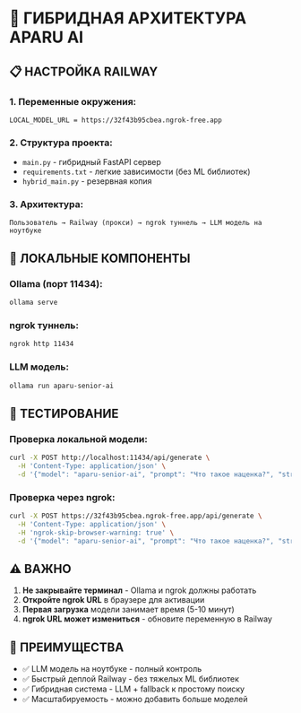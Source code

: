 # 🚀 ГИБРИДНАЯ АРХИТЕКТУРА APARU AI

## 📋 НАСТРОЙКА RAILWAY

### 1. Переменные окружения:
```
LOCAL_MODEL_URL = https://32f43b95cbea.ngrok-free.app
```

### 2. Структура проекта:
- `main.py` - гибридный FastAPI сервер
- `requirements.txt` - легкие зависимости (без ML библиотек)
- `hybrid_main.py` - резервная копия

### 3. Архитектура:
```
Пользователь → Railway (прокси) → ngrok туннель → LLM модель на ноутбуке
```

## 🔧 ЛОКАЛЬНЫЕ КОМПОНЕНТЫ

### Ollama (порт 11434):
```bash
ollama serve
```

### ngrok туннель:
```bash
ngrok http 11434
```

### LLM модель:
```bash
ollama run aparu-senior-ai
```

## 🧪 ТЕСТИРОВАНИЕ

### Проверка локальной модели:
```bash
curl -X POST http://localhost:11434/api/generate \
  -H 'Content-Type: application/json' \
  -d '{"model": "aparu-senior-ai", "prompt": "Что такое наценка?", "stream": false}'
```

### Проверка через ngrok:
```bash
curl -X POST https://32f43b95cbea.ngrok-free.app/api/generate \
  -H 'Content-Type: application/json' \
  -H 'ngrok-skip-browser-warning: true' \
  -d '{"model": "aparu-senior-ai", "prompt": "Что такое наценка?", "stream": false}'
```

## ⚠️ ВАЖНО

1. **Не закрывайте терминал** - Ollama и ngrok должны работать
2. **Откройте ngrok URL** в браузере для активации
3. **Первая загрузка** модели занимает время (5-10 минут)
4. **ngrok URL может измениться** - обновите переменную в Railway

## 🎯 ПРЕИМУЩЕСТВА

- ✅ LLM модель на ноутбуке - полный контроль
- ✅ Быстрый деплой Railway - без тяжелых ML библиотек
- ✅ Гибридная система - LLM + fallback к простому поиску
- ✅ Масштабируемость - можно добавить больше моделей